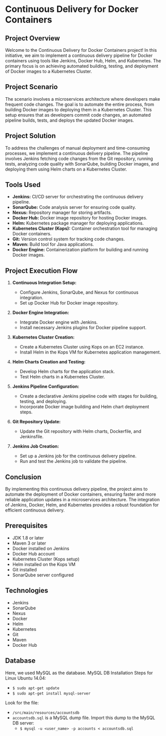 # Continuous Delivery for Docker Containers

## Project Overview

Welcome to the Continuous Delivery for Docker Containers project! In this initiative, we aim to implement a continuous delivery pipeline for Docker containers using tools like Jenkins, Docker Hub, Helm, and Kubernetes. The primary focus is on achieving automated building, testing, and deployment of Docker images to a Kubernetes Cluster.

## Project Scenario

The scenario involves a microservices architecture where developers make frequent code changes. The goal is to automate the entire process, from building Docker images to deploying them in a Kubernetes Cluster. This setup ensures that as developers commit code changes, an automated pipeline builds, tests, and deploys the updated Docker images.

## Project Solution

To address the challenges of manual deployment and time-consuming processes, we implement a continuous delivery pipeline. The pipeline involves Jenkins fetching code changes from the Git repository, running tests, analyzing code quality with SonarQube, building Docker images, and deploying them using Helm charts on a Kubernetes Cluster.

## Tools Used

- **Jenkins:** CI/CD server for orchestrating the continuous delivery pipeline.
- **SonarQube:** Code analysis server for ensuring code quality.
- **Nexus:** Repository manager for storing artifacts.
- **Docker Hub:** Docker image repository for hosting Docker images.
- **Helm:** Kubernetes package manager for deploying applications.
- **Kubernetes Cluster (Kops):** Container orchestration tool for managing Docker containers.
- **Git:** Version control system for tracking code changes.
- **Maven:** Build tool for Java applications.
- **Docker Engine:** Containerization platform for building and running Docker images.

## Project Execution Flow

1. **Continuous Integration Setup:**
   - Configure Jenkins, SonarQube, and Nexus for continuous integration.
   - Set up Docker Hub for Docker image repository.

2. **Docker Engine Integration:**
   - Integrate Docker engine with Jenkins.
   - Install necessary Jenkins plugins for Docker pipeline support.

3. **Kubernetes Cluster Creation:**
   - Create a Kubernetes Cluster using Kops on an EC2 instance.
   - Install Helm in the Kops VM for Kubernetes application management.

4. **Helm Charts Creation and Testing:**
   - Develop Helm charts for the application stack.
   - Test Helm charts in a Kubernetes Cluster.

5. **Jenkins Pipeline Configuration:**
   - Create a declarative Jenkins pipeline code with stages for building, testing, and deploying.
   - Incorporate Docker image building and Helm chart deployment steps.

6. **Git Repository Update:**
   - Update the Git repository with Helm charts, Dockerfile, and Jenkinsfile.

7. **Jenkins Job Creation:**
   - Set up a Jenkins job for the continuous delivery pipeline.
   - Run and test the Jenkins job to validate the pipeline.

## Conclusion

By implementing this continuous delivery pipeline, the project aims to automate the deployment of Docker containers, ensuring faster and more reliable application updates in a microservices architecture. The integration of Jenkins, Docker, Helm, and Kubernetes provides a robust foundation for efficient continuous delivery.

## Prerequisites

- JDK 1.8 or later
- Maven 3 or later
- Docker installed on Jenkins
- Docker Hub account
- Kubernetes Cluster (Kops setup)
- Helm installed on the Kops VM
- Git installed
- SonarQube server configured

## Technologies
- Jenkins
- SonarQube
- Nexus
- Docker
- Helm
- Kubernetes
- Git
- Maven
- Docker Hub

## Database
Here, we used MySQL as the database.
MySQL DB Installation Steps for Linux Ubuntu 14.04:
- `$ sudo apt-get update`
- `$ sudo apt-get install mysql-server`

Look for the file:
- `/src/main/resources/accountsdb`
- `accountsdb.sql` is a MySQL dump file. Import this dump to the MySQL DB server:
  - `$ mysql -u <user_name> -p accounts < accountsdb.sql`